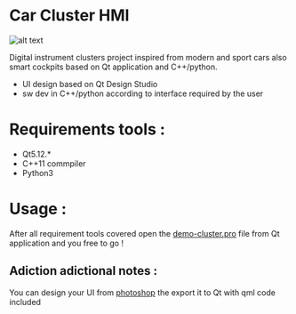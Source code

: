 # Car Cluster HMI

![alt text](https://github.com/afondiel/car-cluster-hmi/blob/master/demo/dashboards_new_.png?raw=true)

Digital instrument clusters project inspired from modern and sport cars also smart cockpits based on Qt application and C++/python.
- UI design based on Qt Design Studio
- sw dev in C++/python according to interface required by the user

# Requirements tools :

- Qt5.12.*
- C++11 commpiler
- Python3

# Usage :

After all requirement tools covered open the [demo-cluster.pro](https://github.com/afondiel/car-cluster-hmi/blob/master/demo/demo-cluster.pro) file from Qt application and you free to go ! 

## Adiction adictional notes : 

You can design your UI from [photoshop](https://www.adobe.com/fr/products/photoshop.html) the export it to Qt with qml code included


